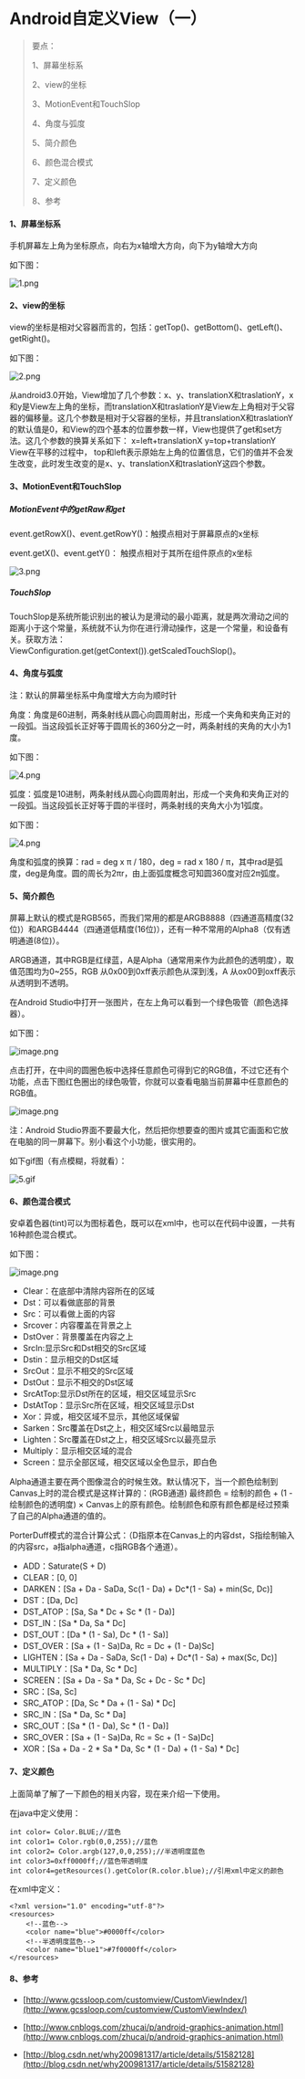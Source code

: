 # Android自定义View（一）

>要点：
>
>1、屏幕坐标系
>
>2、view的坐标
>
>3、MotionEvent和TouchSlop
>
>4、角度与弧度
>
>5、简介颜色
>
>6、颜色混合模式
>
>7、定义颜色
>
>8、参考

#### 1、屏幕坐标系

手机屏幕左上角为坐标原点，向右为x轴增大方向，向下为y轴增大方向

如下图：

![1.png](https://upload-images.jianshu.io/upload_images/6025530-0ad7a028d14ead9a.png?imageMogr2/auto-orient/strip%7CimageView2/2/w/1240)

#### 2、view的坐标

view的坐标是相对父容器而言的，包括：getTop()、getBottom()、getLeft()、getRight()。

如下图：

![2.png](https://upload-images.jianshu.io/upload_images/6025530-3915e3c650d35ffe.png?imageMogr2/auto-orient/strip%7CimageView2/2/w/1240)

从android3.0开始，View增加了几个参数：x、y、translationX和traslationY，x和y是View左上角的坐标，而translationX和traslationY是View左上角相对于父容器的偏移量。这几个参数是相对于父容器的坐标，并且translationX和traslationY的默认值是0，和View的四个基本的位置参数一样，View也提供了get和set方法。这几个参数的换算关系如下：
x=left+translationX
y=top+translationY
View在平移的过程中， top和left表示原始左上角的位置信息，它们的值并不会发生改变，此时发生改变的是x、y、translationX和traslationY这四个参数。

#### 3、MotionEvent和TouchSlop

##### MotionEvent中的getRaw和get

event.getRowX()、event.getRowY()：触摸点相对于屏幕原点的x坐标

event.getX()、event.getY()： 触摸点相对于其所在组件原点的x坐标

![3.png](https://upload-images.jianshu.io/upload_images/6025530-56c44a9c570205a3.png?imageMogr2/auto-orient/strip%7CimageView2/2/w/1240)

##### TouchSlop

TouchSlop是系统所能识别出的被认为是滑动的最小距离，就是两次滑动之间的距离小于这个常量，系统就不认为你在进行滑动操作，这是一个常量，和设备有关。获取方法：ViewConfiguration.get(getContext()).getScaledTouchSlop()。

#### 4、角度与弧度

注：默认的屏幕坐标系中角度增大方向为顺时针

角度：角度是60进制，两条射线从圆心向圆周射出，形成一个夹角和夹角正对的一段弧。当这段弧长正好等于圆周长的360分之一时，两条射线的夹角的大小为1度。

如下图：

![4.png](https://upload-images.jianshu.io/upload_images/6025530-1a2d61afbea4bf4d.png?imageMogr2/auto-orient/strip%7CimageView2/2/w/1240)

弧度：弧度是10进制，两条射线从圆心向圆周射出，形成一个夹角和夹角正对的一段弧。当这段弧长正好等于圆的半径时，两条射线的夹角大小为1弧度。

如下图：

![4.png](https://upload-images.jianshu.io/upload_images/6025530-ae2d945fcaaa0280.png?imageMogr2/auto-orient/strip%7CimageView2/2/w/1240)

角度和弧度的换算：rad = deg x π / 180，deg = rad x 180 / π，其中rad是弧度，deg是角度。圆的周长为2πr，由上面弧度概念可知圆360度对应2π弧度。

#### 5、简介颜色

屏幕上默认的模式是RGB565，而我们常用的都是ARGB8888（四通道高精度(32位)）和ARGB4444（四通道低精度(16位)），还有一种不常用的Alpha8（仅有透明通道(8位)）。

ARGB通道，其中RGB是红绿蓝，A是Alpha（通常用来作为此颜色的透明度），取值范围均为0~255，RGB 从0x00到0xff表示颜色从深到浅，A 从ox00到oxff表示从透明到不透明。

在Android Studio中打开一张图片，在左上角可以看到一个绿色吸管（颜色选择器）。 

如下图：

![image.png](https://upload-images.jianshu.io/upload_images/6025530-7d0c06a9eb3ca7b5.png?imageMogr2/auto-orient/strip%7CimageView2/2/w/1240)

点击打开，在中间的圆圈色板中选择任意颜色可得到它的RGB值，不过它还有个功能，点击下图红色圈出的绿色吸管，你就可以查看电脑当前屏幕中任意颜色的RGB值。

![image.png](https://upload-images.jianshu.io/upload_images/6025530-85456ea32c4f6e66.png?imageMogr2/auto-orient/strip%7CimageView2/2/w/1240)

注：Android Studio界面不要最大化，然后把你想要查的图片或其它画面和它放在电脑的同一屏幕下。别小看这个小功能，很实用的。

如下gif图（有点模糊，将就看）：

![5.gif](https://upload-images.jianshu.io/upload_images/6025530-249f6f4041e77b78.gif?imageMogr2/auto-orient/strip)

#### 6、颜色混合模式

安卓着色器(tint)可以为图标着色，既可以在xml中，也可以在代码中设置，一共有16种颜色混合模式。

如下图：

![image.png](https://upload-images.jianshu.io/upload_images/6025530-54ed2b581e9cdb32.png?imageMogr2/auto-orient/strip%7CimageView2/2/w/1240)

- Clear：在底部中清除内容所在的区域
- Dst：可以看做底部的背景
- Src：可以看做上面的内容
- Srcover：内容覆盖在背景之上
- DstOver：背景覆盖在内容之上
- SrcIn:显示Src和Dst相交的Src区域
- Dstin：显示相交的Dst区域
- SrcOut：显示不相交的Src区域
- DstOut：显示不相交的Dst区域
- SrcAtTop:显示Dst所在的区域，相交区域显示Src
- DstAtTop：显示Src所在区域，相交区域显示Dst
- Xor：异或，相交区域不显示，其他区域保留
- Sarken：Src覆盖在Dst之上，相交区域Src以最暗显示
- Lighten：Src覆盖在Dst之上，相交区域Src以最亮显示
- Multiply：显示相交区域的混合
- Screen：显示全部区域，相交区域以全色显示，即白色

Alpha通道主要在两个图像混合的时候生效。默认情况下，当一个颜色绘制到Canvas上时的混合模式是这样计算的：(RGB通道) 最终颜色 = 绘制的颜色 + (1 - 绘制颜色的透明度) × Canvas上的原有颜色。绘制颜色和原有颜色都是经过预乘了自己的Alpha通道的值的。

PorterDuff模式的混合计算公式：（D指原本在Canvas上的内容dst，S指绘制输入的内容src，a指alpha通道，c指RGB各个通道）。

- ADD：Saturate(S + D)
- CLEAR：[0, 0]
- DARKEN：[Sa + Da - SaDa, Sc(1 - Da) + Dc*(1 - Sa) + min(Sc, Dc)]
- DST：[Da, Dc]
- DST_ATOP：[Sa, Sa * Dc + Sc * (1 - Da)]
- DST_IN：[Sa * Da, Sa * Dc]
- DST_OUT：[Da * (1 - Sa), Dc * (1 - Sa)]
- DST_OVER：[Sa + (1 - Sa)Da, Rc = Dc + (1 - Da)Sc]
- LIGHTEN：[Sa + Da - SaDa, Sc(1 - Da) + Dc*(1 - Sa) + max(Sc, Dc)]
- MULTIPLY：[Sa * Da, Sc * Dc]
- SCREEN：[Sa + Da - Sa * Da, Sc + Dc - Sc * Dc]
- SRC：[Sa, Sc]
- SRC_ATOP：[Da, Sc * Da + (1 - Sa) * Dc]
- SRC_IN：[Sa * Da, Sc * Da]
- SRC_OUT：[Sa * (1 - Da), Sc * (1 - Da)]
- SRC_OVER：[Sa + (1 - Sa)Da, Rc = Sc + (1 - Sa)Dc]
- XOR：[Sa + Da - 2 * Sa * Da, Sc * (1 - Da) + (1 - Sa) * Dc]

#### 7、定义颜色

上面简单了解了一下颜色的相关内容，现在来介绍一下使用。

在java中定义使用：

```
int color= Color.BLUE;//蓝色
int color1= Color.rgb(0,0,255);//蓝色
int color2= Color.argb(127,0,0,255);//半透明度蓝色
int color3=0xff0000ff;//蓝色带透明度
int color4=getResources().getColor(R.color.blue);//引用xml中定义的颜色
```

在xml中定义：

```
<?xml version="1.0" encoding="utf-8"?>
<resources>
    <!--蓝色-->
    <color name="blue">#0000ff</color>
    <!--半透明度蓝色-->
    <color name="blue1">#7f0000ff</color>
</resources>
```

#### 8、参考

- [http://www.gcssloop.com/customview/CustomViewIndex/](http://www.gcssloop.com/customview/CustomViewIndex/)

- [http://www.cnblogs.com/zhucai/p/android-graphics-animation.html](http://www.cnblogs.com/zhucai/p/android-graphics-animation.html)

- [http://blog.csdn.net/why200981317/article/details/51582128](http://blog.csdn.net/why200981317/article/details/51582128)